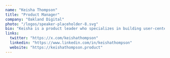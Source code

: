 ```yaml
---
name: "Keisha Thompson"
title: "Product Manager"
company: "Oakland Digital"
photo: "/logos/speaker-placeholder-8.svg"
bio: "Keisha is a product leader who specializes in building user-centered digital experiences for diverse communities. She's known for her innovative approach to product development and her commitment to accessibility and inclusion in tech products."
links:
  twitter: "https://x.com/keishathompson"
  linkedin: "https://www.linkedin.com/in/keishathompson"
  website: "https://keishathompson.product"
---
```


